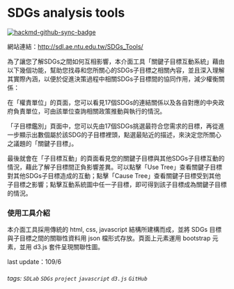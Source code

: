 # SDGs analysis tools

[![hackmd-github-sync-badge](https://hackmd.io/Ye5CN--lQGivjffszA7iWA/badge)](https://hackmd.io/Ye5CN--lQGivjffszA7iWA)

網站連結：http://sdl.ae.ntu.edu.tw/SDGs_Tools/

為了讓您了解SDGs之間如何互相影響，本介面工具「關鍵子目標互動系統」藉由以下幾個功能，幫助您找尋和您所關心的SDGs子目標之相關內容，並且深入理解其實際內涵，以便於促進決策過程中相關SDGs子目標間的協同作用，減少權衡關係：

在「權責單位」的頁面，您可以看見17個SDGs的連結關係以及各自對應的中央政府負責單位，可由該單位查詢相關政策推動與執行的情況。

「子目標鑑別」頁面中，您可以先由17個SDGs挑選最符合您需求的目標，再從進一步顯示出數個屬於該SDG的子目標裡頭，點選最貼近的描述，來決定您所關心之議題的「關鍵子目標」。

最後就會在「子目標互動」的頁面看見您的關鍵子目標與其他SDGs子目標互動的情況，藉此了解子目標間正負影響差異。可以點擊「Use Tree」查看關鍵子目標對其他SDGs子目標造成的互動；點擊「Cause Tree」查看關鍵子目標受到其他子目標之影響；點擊互動系統圖中任一子目標，即可得到該子目標成為關鍵子目標的情況。


### 使用工具介紹

本介面工具採用傳統的 html, css, javascript 結構所建構而成，並將 SDGs 目標與子目標之間的關聯性資料用 json 檔形式存放。頁面上元素運用 bootstrap 元素，並用 d3.js 套件呈現關聯性圖。

last update：109/6

###### tags: `SDLab` `SDGs` `project` `javascript` `d3.js` `GitHub`
